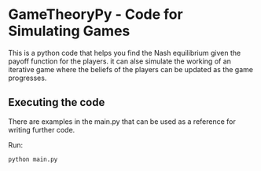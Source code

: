 # GameTheoryPy - Code for Simulating Games
 This is a python code that helps you find the Nash equilibrium given the payoff function for the players. it can alse simulate the working of an iterative game where the beliefs of the players can be updated as the game progresses.

 ## Executing the code
 There are examples in the main.py that can be used as a reference for writing further code.

 Run: 
 ```
 python main.py
 ```